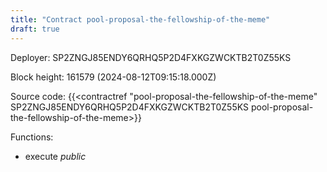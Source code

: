 ```yaml
---
title: "Contract pool-proposal-the-fellowship-of-the-meme"
draft: true
---
```

Deployer: SP2ZNGJ85ENDY6QRHQ5P2D4FXKGZWCKTB2T0Z55KS


 



Block height: 161579 (2024-08-12T09:15:18.000Z)

Source code: {{<contractref "pool-proposal-the-fellowship-of-the-meme" SP2ZNGJ85ENDY6QRHQ5P2D4FXKGZWCKTB2T0Z55KS pool-proposal-the-fellowship-of-the-meme>}}

Functions:

* execute _public_
